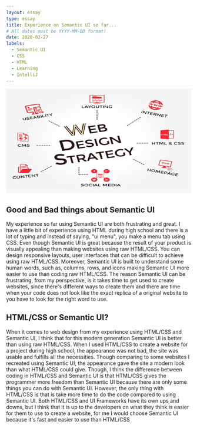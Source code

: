 ```yaml
---
layout: essay
type: essay
title: Experience on Semantic UI so far...
# All dates must be YYYY-MM-DD format!
date: 2020-02-27
labels:
  - Semantic UI
  - CSS
  - HTML
  - Learning
  - IntelliJ
---
```


<img class="ui medium right floated rounded image" src="../images/web.png">

## Good and Bad things about Semantic UI

My experience so far using Semantic UI are both frustrating and great. I have a little bit of experience using HTML during high school and there is a lot of typing and instead of saying, "ui menu", you make a menu tab using CSS. Even though Semantic UI is great because the result of your product is visually appealing than making websites using raw HTML/CSS. You can design responsive layouts, user interfaces that can be difficult to achieve using raw HTML/CSS. Moreover, Semantic UI is built to understand some human words, such as, columns, rows, and icons making Semantic UI more easier to use than coding raw HTML/CSS. The reason Semantic UI can be frustrating, from my perspective, is it takes time to get used to create websites, since there's different ways to create them and there are time when your code does not look like the exact replica of a original website to you have to look for the right word to use.

## HTML/CSS or Semantic UI?

When it comes to web design from my experience using HTML/CSS and Semantic UI, I think that for this modern generation Semantic UI is better than using raw HTML/CSS. When I used HTML/CSS to create a website for a project during high school, the appearance was not bad, the site was usable and fulfills all the necessities. Though comparing to some websites I recreated using Semantic UI, the appearance gave the site a modern look than what HTML/CSS could give. Though, I think the difference between coding in HTML/CSS and Semantic UI is that HTML/CSS gives the programmer more freedom than Semantic UI because there are only some things you can do with Semantic UI. However, the only thing with HTML/CSS is that is take more time to do the code compared to using Semantic UI. Both HTML/CSS and UI Frameworks have its own ups and downs, but I think that it is up to the developers on what they think is easier for them to use to create a website, for me I would choose Semantic UI because it's fast and easier to use than HTML/CSS

